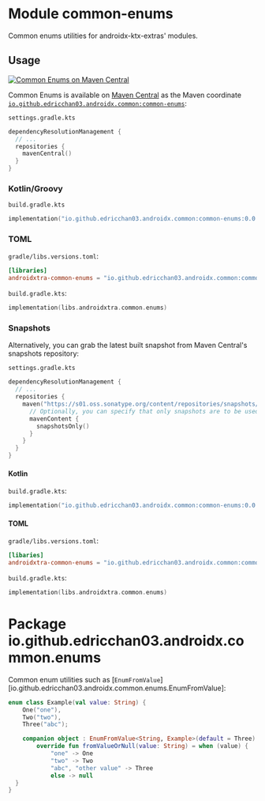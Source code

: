 # Module common-enums

Common enums utilities for androidx-ktx-extras' modules.

## Usage

<a href="https://central.sonatype.com/artifact/io.github.edricchan03.androidx.common/common-enums"><img src="https://flat.badgen.net/maven/v/maven-central/io.github.edricchan03.androidx.common/common-enums" alt="Common Enums on Maven Central"></a>

Common Enums is available on [Maven Central](https://central.sonatype.com) as the Maven coordinate [`io.github.edricchan03.androidx.common:common-enums`](https://central.sonatype.com/artifact/io.github.edricchan03.androidx.common/common-enums):

`settings.gradle.kts`

```kotlin
dependencyResolutionManagement {
  // ...
  repositories {
    mavenCentral()
  }
}
```

### Kotlin/Groovy

`build.gradle.kts`

```kotlin
implementation("io.github.edricchan03.androidx.common:common-enums:0.0.1")
```

### TOML

`gradle/libs.versions.toml`:

```toml
[libraries]
androidxtra-common-enums = "io.github.edricchan03.androidx.common:common-enums:0.0.1"
```

`build.gradle.kts`:

```kotlin
implementation(libs.androidxtra.common.enums)
```

### Snapshots

Alternatively, you can grab the latest built snapshot from Maven Central's snapshots
repository:

`settings.gradle.kts`

```kotlin
dependencyResolutionManagement {
  // ...
  repositories {
    maven("https://s01.oss.sonatype.org/content/repositories/snapshots/") {
      // Optionally, you can specify that only snapshots are to be used
      mavenContent {
        snapshotsOnly()
      }
    }
  }
}
```

#### Kotlin

`build.gradle.kts`:

```kotlin
implementation("io.github.edricchan03.androidx.common:common-enums:0.0.1-SNAPSHOT")
```

#### TOML

`gradle/libs.versions.toml`:

```toml
[libaries]
androidxtra-common-enums = "io.github.edricchan03.androidx.common:common-enums:0.0.1-SNAPSHOT"
```

`build.gradle.kts`:

```kotlin
implementation(libs.androidxtra.common.enums)
```

# Package io.github.edricchan03.androidx.common.enums

Common enum utilities such as [`EnumFromValue`][io.github.edricchan03.androidx.common.enums.EnumFromValue]:

```kotlin
enum class Example(val value: String) {
    One("one"),
    Two("two"),
    Three("abc");

    companion object : EnumFromValue<String, Example>(default = Three) {
        override fun fromValueOrNull(value: String) = when (value) {
            "one" -> One
            "two" -> Two
            "abc", "other value" -> Three
            else -> null
  }
}
```
